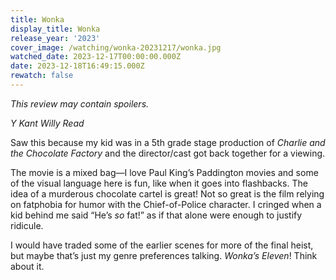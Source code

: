 ```yaml
---
title: Wonka
display_title: Wonka
release_year: '2023'
cover_image: /watching/wonka-20231217/wonka.jpg
watched_date: 2023-12-17T00:00:00.000Z
date: 2023-12-18T16:49:15.000Z
rewatch: false
---
```

_This review may contain spoilers._

_Y Kant Willy Read_

Saw this because my kid was in a 5th grade stage production of _Charlie and the Chocolate Factory_ and the director/cast got back together for a viewing.

The movie is a mixed bag—I love Paul King’s Paddington movies and some of the visual language here is fun, like when it goes into flashbacks. The idea of a murderous chocolate cartel is great! Not so great is the film relying on fatphobia for humor with the Chief-of-Police character. I cringed when a kid behind me said “He’s _so_ fat!” as if that alone were enough to justify ridicule.

I would have traded some of the earlier scenes for more of the final heist, but maybe that’s just my genre preferences talking. _Wonka’s Eleven_! Think about it.
